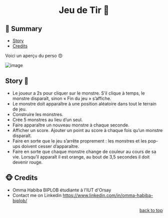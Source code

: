 <div id="top"></div>

<h1 align="center">
  Jeu de Tir 🦄
</h1>

## <a name='TOC'>🐼 Summary</a>

* [Story](#story)
* [Credits](#credits)


Voici un aperçu du perso 😍

![image](https://user-images.githubusercontent.com/76633646/166942396-67933f4d-c626-48a5-ac01-eea1b6641da1.png)


## <a name='story'>Story 🦊</a>

* Le joueur a 2s pour cliquer sur le monstre. S’il clique à temps, le monstre disparaît, sinon « Fin du jeu » s’affiche.
* Le monstre doit apparaître à une position aléatoire dans tout le terrain de jeu.
* Construire les monstres.
* Crée 5 monstres au lieu d’un seul.
* Faire apparaître un nouveau monstre à chaque seconde.
* Afficher un score. Ajouter un point au score à chaque fois qu’un monstre disparaît.
* Faire en sorte que le jeu s’arrête proprement : les monstres et les pop-ups doivent cesser d’apparaître.
* Faire en sorte que chaque monstre change de couleur au cours de sa vie. Lorsqu’il apparaît il est orange, au bout de 3,5 secondes il doit devenir rouge.


## <a name='credits'>🐵 Credits</a>

* Omma Habiba BIPLOB étudiante à l'IUT d'Orsay
* Contact me on Linkedin https://www.linkedin.com/in/omma-habiba-biplob/

<p align="right"><a href="#top">back to top</a></p>



